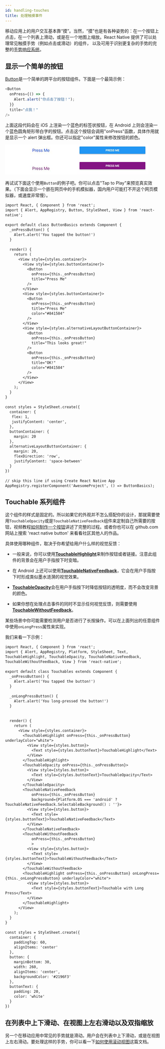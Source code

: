 ```yaml
---
id: handling-touches
title: 处理触摸事件
---
```


移动应用上的用户交互基本靠“摸”。当然，“摸”也是有各种姿势的：在一个按钮上点击，在一个列表上滑动，或是在一个地图上缩放。React Native 提供了可以处理常见触摸手势（例如点击或滑动）的组件， 以及可用于识别更复杂的手势的完整的[手势响应系统](gesturerespondersystem.md)。

## 显示一个简单的按钮

[Button](button.md)是一个简单的跨平台的按钮组件。下面是一个最简示例：

```javascript
<Button
  onPress={() => {
    Alert.alert("你点击了按钮！");
  }}
  title="点我！"
/>
```

上面这段代码会在 iOS 上渲染一个蓝色的标签状按钮，在 Android 上则会渲染一个蓝色圆角矩形带白字的按钮。点击这个按钮会调用"onPress"函数，具体作用就是显示一个 alert 弹出框。你还可以指定"color"属性来修改按钮的颜色。

![](assets/Button.png)

再试试下面这个使用`Button`的例子吧。你可以点击"Tap to Play"来预览真实效果。（下面会显示一个嵌在网页中的手机模拟器，国内用户可能打不开这个网页模拟器，或速度非常慢）。

```SnackPlayer name=Button%20Basics
import React, { Component } from 'react';
import { Alert, AppRegistry, Button, StyleSheet, View } from 'react-native';

export default class ButtonBasics extends Component {
  _onPressButton() {
    Alert.alert('You tapped the button!')
  }

  render() {
    return (
      <View style={styles.container}>
        <View style={styles.buttonContainer}>
          <Button
            onPress={this._onPressButton}
            title="Press Me"
          />
        </View>
        <View style={styles.buttonContainer}>
          <Button
            onPress={this._onPressButton}
            title="Press Me"
            color="#841584"
          />
        </View>
        <View style={styles.alternativeLayoutButtonContainer}>
          <Button
            onPress={this._onPressButton}
            title="This looks great!"
          />
          <Button
            onPress={this._onPressButton}
            title="OK!"
            color="#841584"
          />
        </View>
      </View>
    );
  }
}

const styles = StyleSheet.create({
  container: {
   flex: 1,
   justifyContent: 'center',
  },
  buttonContainer: {
    margin: 20
  },
  alternativeLayoutButtonContainer: {
    margin: 20,
    flexDirection: 'row',
    justifyContent: 'space-between'
  }
})

// skip this line if using Create React Native App
AppRegistry.registerComponent('AwesomeProject', () => ButtonBasics);
```

## Touchable 系列组件

这个组件的样式是固定的。所以如果它的外观并不怎么搭配你的设计，那就需要使用`TouchableOpacity`或是`TouchableNativeFeedback`组件来定制自己所需要的按钮，视频教程[如何制作一个按钮](http://v.youku.com/v_show/id_XMTQ5OTE3MjkzNg==.html?f=26822355&from=y1.7-1.3)讲述了完整的过程。或者你也可以在 github.com 网站上搜索 'react native button' 来看看社区其他人的作品。

具体使用哪种组件，取决于你希望给用户什么样的视觉反馈：

* 一般来说，你可以使用[**TouchableHighlight**](touchablehighlight.md)来制作按钮或者链接。注意此组件的背景会在用户手指按下时变暗。

* 在 Android 上还可以使用[**TouchableNativeFeedback**](touchablenativefeedback.md)，它会在用户手指按下时形成类似墨水涟漪的视觉效果。

* [**TouchableOpacity**](touchableopacity.md)会在用户手指按下时降低按钮的透明度，而不会改变背景的颜色。

* 如果你想在处理点击事件的同时不显示任何视觉反馈，则需要使用[**TouchableWithoutFeedback**](touchablewithoutfeedback.md)。

某些场景中你可能需要检测用户是否进行了长按操作。可以在上面列出的任意组件中使用`onLongPress`属性来实现。

我们来看一下示例：

```SnackPlayer platform=android&name=Touchables
import React, { Component } from 'react';
import { Alert, AppRegistry, Platform, StyleSheet, Text, TouchableHighlight, TouchableOpacity, TouchableNativeFeedback, TouchableWithoutFeedback, View } from 'react-native';

export default class Touchables extends Component {
  _onPressButton() {
    Alert.alert('You tapped the button!')
  }

  _onLongPressButton() {
    Alert.alert('You long-pressed the button!')
  }


  render() {
    return (
      <View style={styles.container}>
        <TouchableHighlight onPress={this._onPressButton} underlayColor="white">
          <View style={styles.button}>
            <Text style={styles.buttonText}>TouchableHighlight</Text>
          </View>
        </TouchableHighlight>
        <TouchableOpacity onPress={this._onPressButton}>
          <View style={styles.button}>
            <Text style={styles.buttonText}>TouchableOpacity</Text>
          </View>
        </TouchableOpacity>
        <TouchableNativeFeedback
            onPress={this._onPressButton}
            background={Platform.OS === 'android' ? TouchableNativeFeedback.SelectableBackground() : ''}>
          <View style={styles.button}>
            <Text style={styles.buttonText}>TouchableNativeFeedback</Text>
          </View>
        </TouchableNativeFeedback>
        <TouchableWithoutFeedback
            onPress={this._onPressButton}
            >
          <View style={styles.button}>
            <Text style={styles.buttonText}>TouchableWithoutFeedback</Text>
          </View>
        </TouchableWithoutFeedback>
        <TouchableHighlight onPress={this._onPressButton} onLongPress={this._onLongPressButton} underlayColor="white">
          <View style={styles.button}>
            <Text style={styles.buttonText}>Touchable with Long Press</Text>
          </View>
        </TouchableHighlight>
      </View>
    );
  }
}

const styles = StyleSheet.create({
  container: {
    paddingTop: 60,
    alignItems: 'center'
  },
  button: {
    marginBottom: 30,
    width: 260,
    alignItems: 'center',
    backgroundColor: '#2196F3'
  },
  buttonText: {
    padding: 20,
    color: 'white'
  }
})
```

## 在列表中上下滑动、在视图上左右滑动以及双指缩放

另一个在移动应用中常见的手势就是滑动。用户会在列表中上下滑动，或是在视图上左右滑动。要处理这样的手势，你可以看一下[如何使用滚动视图](using-a-scrollview.md)这篇文档。

